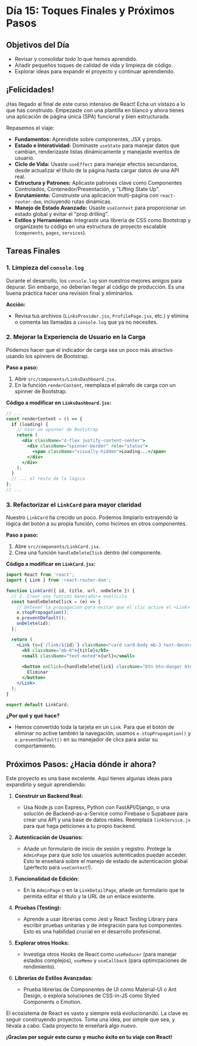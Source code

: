 # Día 15: Toques Finales y Próximos Pasos

## Objetivos del Día

-   Revisar y consolidar todo lo que hemos aprendido.
-   Añadir pequeños toques de calidad de vida y limpieza de código.
-   Explorar ideas para expandir el proyecto y continuar aprendiendo.

## ¡Felicidades!

¡Has llegado al final de este curso intensivo de React! Echa un vistazo a lo que has construido. Empezaste con una plantilla en blanco y ahora tienes una aplicación de página única (SPA) funcional y bien estructurada. 

Repasemos el viaje:

-   **Fundamentos:** Aprendiste sobre componentes, JSX y props.
-   **Estado e Interatividad:** Dominaste `useState` para manejar datos que cambian, renderizaste listas dinámicamente y manejaste eventos de usuario.
-   **Ciclo de Vida:** Usaste `useEffect` para manejar efectos secundarios, desde actualizar el título de la página hasta cargar datos de una API real.
-   **Estructura y Patrones:** Aplicaste patrones clave como Componentes Controlados, Contenedor/Presentación, y "Lifting State Up".
-   **Enrutamiento:** Construiste una aplicación multi-página con `react-router-dom`, incluyendo rutas dinámicas.
-   **Manejo de Estado Avanzado:** Usaste `useContext` para proporcionar un estado global y evitar el "prop drilling".
-   **Estilos y Herramientas:** Integraste una librería de CSS como Bootstrap y organizaste tu código en una estructura de proyecto escalable (`components`, `pages`, `services`).

## Tareas Finales

### 1. Limpieza del `console.log`

Durante el desarrollo, los `console.log` son nuestros mejores amigos para depurar. Sin embargo, no deberían llegar al código de producción. Es una buena práctica hacer una revisión final y eliminarlos.

**Acción:**
-   Revisa tus archivos (`LinksProvider.jsx`, `ProfilePage.jsx`, etc.) y elimina o comenta las llamadas a `console.log` que ya no necesites.

### 2. Mejorar la Experiencia de Usuario en la Carga

Podemos hacer que el indicador de carga sea un poco más atractivo usando los spinners de Bootstrap.

**Paso a paso:**

1.  Abre `src/components/LinksDashboard.jsx`.
2.  En la función `renderContent`, reemplaza el párrafo de carga con un spinner de Bootstrap.

**Código a modificar en `LinksDashboard.jsx`:**

```jsx
// ...
const renderContent = () => {
  if (loading) {
    // Usar un spinner de Bootstrap
    return (
      <div className="d-flex justify-content-center">
        <div className="spinner-border" role="status">
          <span className="visually-hidden">Loading...</span>
        </div>
      </div>
    );
  }
  // ... el resto de la lógica
};
// ...
```

### 3. Refactorizar el `LinkCard` para mayor claridad

Nuestro `LinkCard` ha crecido un poco. Podemos limpiarlo extrayendo la lógica del botón a su propia función, como hicimos en otros componentes.

**Paso a paso:**

1.  Abre `src/components/LinkCard.jsx`.
2.  Crea una función `handleDeleteClick` dentro del componente.

**Código a modificar en `LinkCard.jsx`:**

```jsx
import React from 'react';
import { Link } from 'react-router-dom';

function LinkCard({ id, title, url, onDelete }) {
  // 2. Crear una función manejadora explícita
  const handleDeleteClick = (e) => {
    // Detener la propagación para evitar que el clic active el <Link> exterior
    e.stopPropagation();
    e.preventDefault();
    onDelete(id);
  };

  return (
    <Link to={`/link/${id}`} className="card card-body mb-3 text-decoration-none text-dark position-relative">
      <h5 className="mb-0">{title}</h5>
      <small className="text-muted">{url}</small>
      
      <button onClick={handleDeleteClick} className="btn btn-danger btn-sm position-absolute top-0 end-0 m-2">
        Eliminar
      </button>
    </Link>
  );
}

export default LinkCard;
```

**¿Por qué y qué hace?**

*   Hemos convertido toda la tarjeta en un `Link`. Para que el botón de eliminar no active también la navegación, usamos `e.stopPropagation()` y `e.preventDefault()` en su manejador de clics para aislar su comportamiento.

## Próximos Pasos: ¿Hacia dónde ir ahora?

Este proyecto es una base excelente. Aquí tienes algunas ideas para expandirlo y seguir aprendiendo:

1.  **Construir un Backend Real:**
    *   Usa Node.js con Express, Python con FastAPI/Django, o una solución de Backend-as-a-Service como Firebase o Supabase para crear una API y una base de datos reales. Reemplaza `linkService.js` para que haga peticiones a tu propio backend.

2.  **Autenticación de Usuarios:**
    *   Añade un formulario de inicio de sesión y registro. Protege la `AdminPage` para que solo los usuarios autenticados puedan acceder. Esto te enseñará sobre el manejo de estado de autenticación global (¡perfecto para `useContext`!).

3.  **Funcionalidad de Edición:**
    *   En la `AdminPage` o en la `LinkDetailPage`, añade un formulario que te permita editar el título y la URL de un enlace existente.

4.  **Pruebas (Testing):**
    *   Aprende a usar librerías como Jest y React Testing Library para escribir pruebas unitarias y de integración para tus componentes. Esto es una habilidad crucial en el desarrollo profesional.

5.  **Explorar otros Hooks:**
    *   Investiga otros Hooks de React como `useReducer` (para manejar estados complejos), `useMemo` y `useCallback` (para optimizaciones de rendimiento).

6.  **Librerías de Estilos Avanzadas:**
    *   Prueba librerías de Componentes de UI como Material-UI o Ant Design, o explora soluciones de CSS-in-JS como Styled Components o Emotion.

El ecosistema de React es vasto y siempre está evolucionando. La clave es seguir construyendo proyectos. Toma una idea, por simple que sea, y llévala a cabo. Cada proyecto te enseñará algo nuevo.

**¡Gracias por seguir este curso y mucho éxito en tu viaje con React!**
